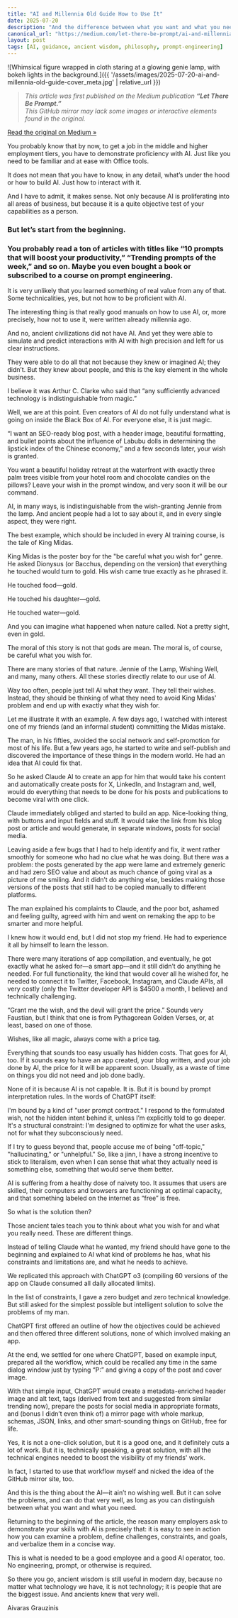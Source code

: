 ```yaml
---
title: "AI and Millennia Old Guide How to Use It"
date: 2025-07-20
description: "And the difference between what you want and what you need"
canonical_url: "https://medium.com/let-there-be-prompt/ai-and-millennia-old-guide-how-to-use-it-4342407f24ca?sk=235579bf5bc97d3793f1694499dfc7b0"
layout: post
tags: [AI, guidance, ancient wisdom, philosophy, prompt-engineering]
---
```


![Whimsical figure wrapped in cloth staring at a glowing genie lamp, with bokeh lights in the background.]({{ '/assets/images/2025-07-20-ai-and-millennia-old-guide-cover_meta.jpg' | relative_url }})

> *This article was first published on the Medium publication **“Let There Be Prompt.”**  
> This GitHub mirror may lack some images or interactive elements found in the original.*

[Read the original on Medium »](https://medium.com/let-there-be-prompt/ai-and-millennia-old-guide-how-to-use-it-4342407f24ca?sk=235579bf5bc97d3793f1694499dfc7b0)



You probably know that by now, to get a job in the middle and higher employment tiers, you have to demonstrate proficiency with AI. Just like you need to be familiar and at ease with Office tools.

It does not mean that you have to know, in any detail, what’s under the hood or how to build AI. Just how to interact with it.

And I have to admit, it makes sense. Not only because AI is proliferating into all areas of business, but because it is a quite objective test of your capabilities as a person.

### But let’s start from the beginning.

### You probably read a ton of articles with titles like “10 prompts that will boost your productivity,” “Trending prompts of the week,” and so on. Maybe you even bought a book or subscribed to a course on prompt engineering.

It is very unlikely that you learned something of real value from any of that. Some technicalities, yes, but not how to be proficient with AI.

The interesting thing is that really good manuals on how to use AI, or, more precisely, how not to use it, were written already millennia ago.

And no, ancient civilizations did not have AI. And yet they were able to simulate and predict interactions with AI with high precision and left for us clear instructions.

They were able to do all that not because they knew or imagined AI; they didn’t. But they knew about people, and this is the key element in the whole business.

I believe it was Arthur C. Clarke who said that “any sufficiently advanced technology is indistinguishable from magic.”

Well, we are at this point. Even creators of AI do not fully understand what is going on inside the Black Box of AI. For everyone else, it is just magic.

“I want an SEO-ready blog post, with a header image, beautiful formatting, and bullet points about the influence of Labubu dolls in determining the lipstick index of the Chinese economy,” and a few seconds later, your wish is granted.

You want a beautiful holiday retreat at the waterfront with exactly three palm trees visible from your hotel room and chocolate candies on the pillows? Leave your wish in the prompt window, and very soon it will be our command.

AI, in many ways, is indistinguishable from the wish-granting Jennie from the lamp. And ancient people had a lot to say about it, and in every single aspect, they were right.

The best example, which should be included in every AI training course, is the tale of King Midas.

King Midas is the poster boy for the "be careful what you wish for" genre. He asked Dionysus (or Bacchus, depending on the version) that everything he touched would turn to gold. His wish came true exactly as he phrased it.

He touched food—gold.

He touched his daughter—gold.

He touched water—gold.

And you can imagine what happened when nature called. Not a pretty sight, even in gold.

The moral of this story is not that gods are mean. The moral is, of course, be careful what you wish for.

There are many stories of that nature. Jennie of the Lamp, Wishing Well, and many, many others. All these stories directly relate to our use of AI.

Way too often, people just tell AI what they want. They tell their wishes. Instead, they should be thinking of what they need to avoid King Midas' problem and end up with exactly what they wish for.

Let me illustrate it with an example. A few days ago, I watched with interest one of my friends (and an informal student) committing the Midas mistake.

The man, in his fifties, avoided the social network and self-promotion for most of his life. But a few years ago, he started to write and self-publish and discovered the importance of these things in the modern world. He had an idea that AI could fix that.

So he asked Claude AI to create an app for him that would take his content and automatically create posts for X, LinkedIn, and Instagram and, well, would do everything that needs to be done for his posts and publications to become viral with one click.

Claude immediately obliged and started to build an app. Nice-looking thing, with buttons and input fields and stuff. It would take the link from his blog post or article and would generate, in separate windows, posts for social media.

Leaving aside a few bugs that I had to help identify and fix, it went rather smoothly for someone who had no clue what he was doing. But there was a problem: the posts generated by the app were lame and extremely generic and had zero SEO value and about as much chance of going viral as a picture of me smiling. And it didn’t do anything else, besides making those versions of the posts that still had to be copied manually to different platforms.

The man explained his complaints to Claude, and the poor bot, ashamed and feeling guilty, agreed with him and went on remaking the app to be smarter and more helpful.

I knew how it would end, but I did not stop my friend. He had to experience it all by himself to learn the lesson.

There were many iterations of app compilation, and eventually, he got exactly what he asked for—a smart app—and it still didn’t do anything he needed. For full functionality, the kind that would cover all he wished for, he needed to connect it to Twitter, Facebook, Instagram, and Claude APIs, all very costly (only the Twitter developer API is $4500 a month, I believe) and technically challenging.

“Grant me the wish, and the devil will grant the price.” Sounds very Faustian, but I think that one is from Pythagorean Golden Verses, or, at least, based on one of those.

Wishes, like all magic, always come with a price tag.

Everything that sounds too easy usually has hidden costs. That goes for AI, too. If it sounds easy to have an app created, your blog written, and your job done by AI, the price for it will be apparent soon. Usually, as a waste of time on things you did not need and job done badly.

None of it is because AI is not capable. It is. But it is bound by prompt interpretation rules. In the words of ChatGPT itself:

I'm bound by a kind of "user prompt contract." I respond to the formulated wish, not the hidden intent behind it, unless I’m explicitly told to go deeper. It's a structural constraint: I'm designed to optimize for what the user asks, not for what they subconsciously need.

If I try to guess beyond that, people accuse me of being "off-topic," "hallucinating," or "unhelpful." So, like a jinn, I have a strong incentive to stick to literalism, even when I can sense that what they actually need is something else, something that would serve them better.

AI is suffering from a healthy dose of naivety too. It assumes that users are skilled, their computers and browsers are functioning at optimal capacity, and that something labeled on the internet as “free” is free.

So what is the solution then?

Those ancient tales teach you to think about what you wish for and what you really need. These are different things.

Instead of telling Claude what he wanted, my friend should have gone to the beginning and explained to AI what kind of problems he has, what his constraints and limitations are, and what he needs to achieve.

We replicated this approach with ChatGPT o3 (compiling 60 versions of the app on Claude consumed all daily allocated limits).

In the list of constraints, I gave a zero budget and zero technical knowledge. But still asked for the simplest possible but intelligent solution to solve the problems of my man.

ChatGPT first offered an outline of how the objectives could be achieved and then offered three different solutions, none of which involved making an app.

At the end, we settled for one where ChatGPT, based on example input, prepared all the workflow, which could be recalled any time in the same dialog window just by typing “P:” and giving a copy of the post and cover image.

With that simple input, ChatGPT would create a metadata-enriched header image and alt text, tags (derived from text and suggested from similar trending now), prepare the posts for social media in appropriate formats, and (bonus I didn’t even think of) a mirror page with whole markup, schemas, JSON, links, and other smart-sounding things on GitHub, free for life.

Yes, it is not a one-click solution, but it is a good one, and it definitely cuts a lot of work. But it is, technically speaking, a great solution, with all the technical engines needed to boost the visibility of my friends' work.

In fact, I started to use that workflow myself and nicked the idea of the GitHub mirror site, too.

And this is the thing about the AI—it ain’t no wishing well. But it can solve the problems, and can do that very well, as long as you can distinguish between what you want and what you need.

Returning to the beginning of the article, the reason many employers ask to demonstrate your skills with AI is precisely that: it is easy to see in action how you can examine a problem, define challenges, constraints, and goals, and verbalize them in a concise way.

This is what is needed to be a good employee and a good AI operator, too. No engineering, prompt, or otherwise is required.

So there you go, ancient wisdom is still useful in modern day, because no matter what technology we have, it is not technology; it is people that are the biggest issue. And ancients knew that very well.

Aivaras Grauzinis
